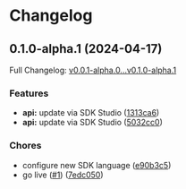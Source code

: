 # Changelog

## 0.1.0-alpha.1 (2024-04-17)

Full Changelog: [v0.0.1-alpha.0...v0.1.0-alpha.1](https://github.com/riza-io/riza-api-go/compare/v0.0.1-alpha.0...v0.1.0-alpha.1)

### Features

* **api:** update via SDK Studio ([1313ca6](https://github.com/riza-io/riza-api-go/commit/1313ca673b6668a3e9b5f65785251145d4e6b0dc))
* **api:** update via SDK Studio ([5032cc0](https://github.com/riza-io/riza-api-go/commit/5032cc03df948438e0ed8201cd5b11d2ce7e7940))


### Chores

* configure new SDK language ([e90b3c5](https://github.com/riza-io/riza-api-go/commit/e90b3c5c9e49ec8df1385de14781fee1f0e0f061))
* go live ([#1](https://github.com/riza-io/riza-api-go/issues/1)) ([7edc050](https://github.com/riza-io/riza-api-go/commit/7edc0507a223e98e8fa0be39a21d4453a53e3e44))

